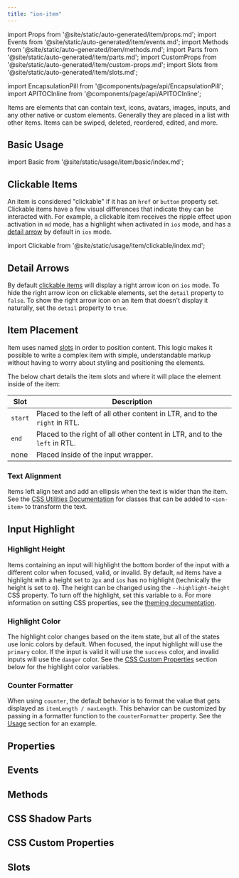 ```yaml
---
title: "ion-item"
---
```

import Props from '@site/static/auto-generated/item/props.md';
import Events from '@site/static/auto-generated/item/events.md';
import Methods from '@site/static/auto-generated/item/methods.md';
import Parts from '@site/static/auto-generated/item/parts.md';
import CustomProps from '@site/static/auto-generated/item/custom-props.md';
import Slots from '@site/static/auto-generated/item/slots.md';

<head>
  <title>ion-item: Input, Edit, or Delete iOS and Android Item Elements</title>
  <meta name="description" content="ion-item elements for iOS/Android contain text, icons, images, and other custom elements. They're placed in a list and can be input, deleted, edited, and more." />
</head>

import EncapsulationPill from '@components/page/api/EncapsulationPill';
import APITOCInline from '@components/page/api/APITOCInline';

<EncapsulationPill type="shadow" />

Items are elements that can contain text, icons, avatars, images, inputs, and any other native or custom elements. Generally they are placed in a list with other items. Items can be swiped, deleted, reordered, edited, and more.

## Basic Usage

import Basic from '@site/static/usage/item/basic/index.md';

<Basic />

## Clickable Items

An item is considered "clickable" if it has an `href` or `button` property set. Clickable items have a few visual differences that indicate they can be interacted with. For example, a clickable item receives the ripple effect upon activation in `md` mode, has a highlight when activated in `ios` mode, and has a [detail arrow](#detail-arrows) by default in `ios` mode.

import Clickable from '@site/static/usage/item/clickable/index.md';

<Clickable />

## Detail Arrows

By default [clickable items](#clickable-items) will display a right arrow icon on `ios` mode. To hide the right arrow icon on clickable elements, set the `detail` property to `false`. To show the right arrow icon on an item that doesn't display it naturally, set the `detail` property to `true`.

<!--

TODO add this functionality back as a css variable

This feature is not enabled by default on clickable items for the `md` mode, but it can be enabled by setting the following CSS variable:

```css
--item-detail-push-show: true;
```

See the [theming documentation](/docs/theming/css-variables) for more information.

-->


## Item Placement

Item uses named [slots](https://developer.mozilla.org/en-US/docs/Web/HTML/Element/slot) in order to position content. This logic makes it possible to write a complex item with simple, understandable markup without having to worry about styling and positioning the elements.

The below chart details the item slots and where it will place the element inside of the item:

| Slot    | Description                                                                 |
|---------|-----------------------------------------------------------------------------|
| `start` | Placed to the left of all other content in LTR, and to the `right` in RTL.  |
| `end`   | Placed to the right of all other content in LTR, and to the `left` in RTL.  |
| none    | Placed inside of the input wrapper.                                         |


### Text Alignment

Items left align text and add an ellipsis when the text is wider than the item. See the [CSS Utilities Documentation](/docs/layout/css-utilities) for classes that can be added to `<ion-item>` to transform the text.


## Input Highlight

### Highlight Height

Items containing an input will highlight the bottom border of the input with a different color when focused, valid, or invalid. By default, `md` items have a highlight with a height set to `2px` and `ios` has no highlight (technically the height is set to `0`). The height can be changed using the `--highlight-height` CSS property. To turn off the highlight, set this variable to `0`. For more information on setting CSS properties, see the [theming documentation](/docs/theming/css-variables).

### Highlight Color

The highlight color changes based on the item state, but all of the states use Ionic colors by default. When focused, the input highlight will use the `primary` color. If the input is valid it will use the `success` color, and invalid inputs will use the `danger` color. See the [CSS Custom Properties](#css-custom-properties) section below for the highlight color variables.

### Counter Formatter

When using `counter`, the default behavior is to format the value that gets displayed as `itemLength / maxLength`. This behavior can be customized by passing in a formatter function to the `counterFormatter` property. See the [Usage](#usage) section for an example.


## Properties
<Props />

## Events
<Events />

## Methods
<Methods />

## CSS Shadow Parts
<Parts />

## CSS Custom Properties
<CustomProps />

## Slots
<Slots />
